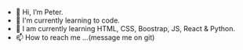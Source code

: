- 👋 Hi, I’m Peter.
- 👀 I'm currently learning to code.
- 🌱 I am currently learning HTML, CSS, Boostrap, JS, React & Python. 
- 📫 How to reach me ...(message me on git)
